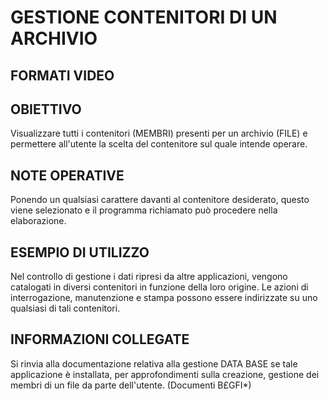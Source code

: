 # GESTIONE CONTENITORI DI UN ARCHIVIO
## FORMATI VIDEO
## OBIETTIVO
Visualizzare tutti i contenitori (MEMBRI) presenti per un archivio (FILE) e permettere all'utente la scelta del contenitore sul quale intende operare.
## NOTE OPERATIVE
Ponendo un qualsiasi carattere davanti al contenitore desiderato, questo viene selezionato e il programma richiamato può procedere nella elaborazione.
## ESEMPIO DI UTILIZZO
Nel controllo di gestione i dati ripresi da altre applicazioni, vengono catalogati in diversi contenitori in funzione della loro origine.
Le azioni di interrogazione, manutenzione e stampa possono essere indirizzate su uno qualsiasi di tali contenitori.
## INFORMAZIONI COLLEGATE
Si rinvia alla documentazione relativa alla gestione DATA BASE se tale applicazione è installata, per approfondimenti sulla creazione, gestione dei membri di un file da parte dell'utente.
(Documenti B£GFI*)
